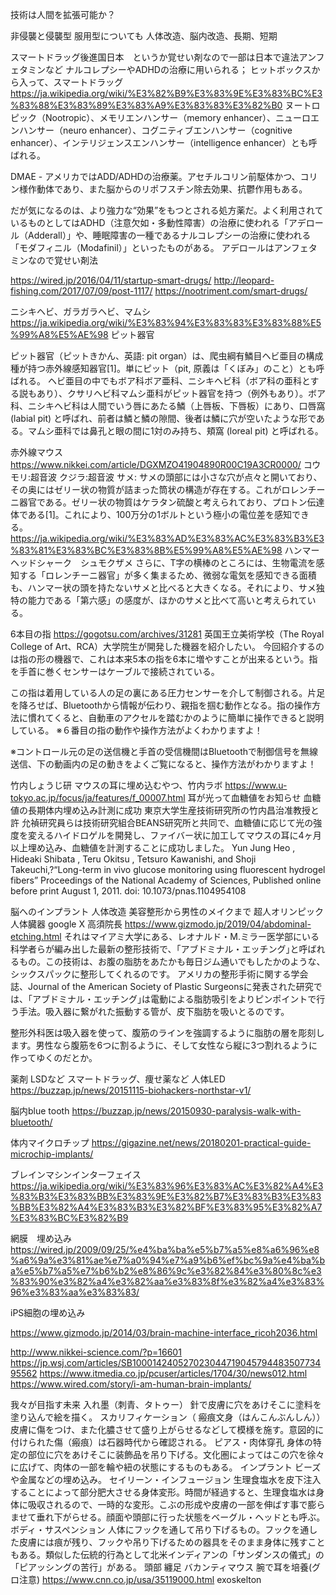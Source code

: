 技術は人間を拡張可能か？

非侵襲と侵襲型
服用型についても
人体改造、脳内改造、長期、短期

スマートドラッグ後進国日本　というか覚せい剤なので一部は日本で違法アンフェタミンなど
ナルコレプシーやADHDの治療に用いられる；
ヒットボックスから入って、スマートドラッグ
https://ja.wikipedia.org/wiki/%E3%82%B9%E3%83%9E%E3%83%BC%E3%83%88%E3%83%89%E3%83%A9%E3%83%83%E3%82%B0
ヌートロピック（Nootropic）、メモリエンハンサー（memory enhancer）、ニューロエンハンサー（neuro enhancer）、コグニティブエンハンサー（cognitive enhancer）、インテリジェンスエンハンサー（intelligence enhancer）とも呼ばれる。

DMAE - アメリカではADD/ADHDの治療薬。アセチルコリン前駆体かつ、コリン様作動体であり、また脳からのリポフスチン除去効果、抗鬱作用もある。

だが気になるのは、より強力な“効果”をもつとされる処方薬だ。よく利用されているものとしてはADHD（注意欠如・多動性障害）の治療に使われる「アデロール（Adderall）」や、睡眠障害の一種であるナルコレプシーの治療に使われる「モダフィニル（Modafinil）」といったものがある。
アデロールはアンフェタミンなので覚せい剤法

https://wired.jp/2016/04/11/startup-smart-drugs/
http://leopard-fishing.com/2017/07/09/post-1117/
https://nootriment.com/smart-drugs/


ニシキヘビ、ガラガラヘビ、マムシ
https://ja.wikipedia.org/wiki/%E3%83%94%E3%83%83%E3%83%88%E5%99%A8%E5%AE%98
ピット器官

ピット器官（ピットきかん、英語: pit organ）は、爬虫綱有鱗目ヘビ亜目の構成種が持つ赤外線感知器官[1]。単にピット（pit, 原義は「くぼみ」のこと）とも呼ばれる。
ヘビ亜目の中でもボア科ボア亜科、ニシキヘビ科（ボア科の亜科とする説もあり）、クサリヘビ科マムシ亜科がピット器官を持つ（例外もあり）。ボア科、ニシキヘビ科は人間でいう唇にあたる鱗（上唇板、下唇板）にあり、口唇窩 (labial pit) と呼ばれ、前者は鱗と鱗の隙間、後者は鱗に穴が空いたような形である。マムシ亜科では鼻孔と眼の間に1対のみ持ち、頬窩 (loreal pit) と呼ばれる。



赤外線マウス
https://www.nikkei.com/article/DGXMZO41904890R00C19A3CR0000/
コウモリ:超音波
クジラ:超音波
サメ: サメの頭部には小さな穴が点々と開いており、その奥にはゼリー状の物質が詰まった筒状の構造が存在する。これがロレンチーニ器官である。ゼリー状の物質はケラタン硫酸と考えられており、プロトン伝達体である[1]。これにより、100万分の1ボルトという極小の電位差を感知できる。
https://ja.wikipedia.org/wiki/%E3%83%AD%E3%83%AC%E3%83%B3%E3%83%81%E3%83%BC%E3%83%8B%E5%99%A8%E5%AE%98
ハンマーヘッドシャーク　シュモクザメ
さらに、T字の横棒のところには、生物電流を感知する「ロレンチーニ器官」が多く集まるため、微弱な電気を感知できる面積も、ハンマー状の頭を持たないサメと比べると大きくなる。それにより、サメ独特の能力である「第六感」の感度が、ほかのサメと比べて高いと考えられている。




6本目の指
https://gogotsu.com/archives/31281
英国王立美術学校（The Royal College of Art、RCA）大学院生が開発した機器を紹介したい。
今回紹介するのは指の形の機器で、これは本来5本の指を6本に増やすことが出来るという。指を手首に巻くセンサーはケーブルで接続されている。

この指は着用している人の足の裏にある圧力センサーを介して制御される。片足を降ろせば、Bluetoothから情報が伝わり、親指を掴む動作となる。指の操作方法に慣れてくると、自動車のアクセルを踏むかのように簡単に操作できると説明している。
※６番目の指の動作や操作方法がよくわかりますよ！

※コントロール元の足の送信機と手首の受信機間はBluetoothで制御信号を無線送信、下の動画内の足の動きをよくご覧になると、操作方法がわかりますよ！


竹内しょうじ研
マウスの耳に埋め込むやつ、竹内ラボ
https://www.u-tokyo.ac.jp/focus/ja/features/f_00007.html
耳が光って血糖値をお知らせ 血糖値の長期体内埋め込み計測に成功
東京大学生産技術研究所の竹内昌治准教授と許 允禎研究員らは技術研究組合BEANS研究所と共同で、血糖値に応じて光の強度を変えるハイドロゲルを開発し、ファイバー状に加工してマウスの耳に4ヶ月以上埋め込み、血糖値を計測することに成功しました。
Yun Jung Heo , Hideaki Shibata , Teru Okitsu , Tetsuro Kawanishi, and Shoji Takeuchi,?“Long-term in vivo glucose monitoring using fluorescent hydrogel fibers”
Proceedings of the National Academy of Sciences, Published online before print August 1, 2011. doi: 10.1073/pnas.1104954108


脳へのインプラント
人体改造
美容整形から男性のメイクまで
超人オリンピック
人体臓器
google X
高須院長
https://www.gizmodo.jp/2019/04/abdominal-etching.html
それはマイアミ大学にある、レオナルド・M.ミラー医学部にいる科学者らが編み出した最新の整形技術で、｢アブドミナル・エッチング｣と呼ばれるもの。この技術は、お腹の脂肪をあたかも毎日ジム通いでもしたかのような、シックスパックに整形してくれるのです。
アメリカの整形手術に関する学会誌、Journal of the American Society of Plastic Surgeonsに発表された研究では、｢アブドミナル・エッチング｣は電動による脂肪吸引をよりピンポイントで行う手法。吸入器に繋がれた振動する管が、皮下脂肪を吸いとるのです。

整形外科医は吸入器を使って、腹筋のラインを強調するように脂肪の層を彫刻します。男性なら腹筋を6つに割るように、そして女性なら縦に3つ割れるように作ってゆくのだとか。



薬剤 LSDなど
スマートドラッグ、痩せ薬など
人体LED
https://buzzap.jp/news/20151115-biohackers-northstar-v1/

脳内blue tooth
https://buzzap.jp/news/20150930-paralysis-walk-with-bluetooth/

体内マイクロチップ
https://gigazine.net/news/20180201-practical-guide-microchip-implants/

ブレインマシンインターフェイス
https://ja.wikipedia.org/wiki/%E3%83%96%E3%83%AC%E3%82%A4%E3%83%B3%E3%83%BB%E3%83%9E%E3%82%B7%E3%83%B3%E3%83%BB%E3%82%A4%E3%83%B3%E3%82%BF%E3%83%95%E3%82%A7%E3%83%BC%E3%82%B9

網膜　埋め込み
https://wired.jp/2009/09/25/%e4%ba%ba%e5%b7%a5%e8%a6%96%e8%a6%9a%e3%81%ae%e7%a0%94%e7%a9%b6%ef%bc%9a%e4%ba%ba%e5%b7%a5%e7%b6%b2%e8%86%9c%e3%82%84%e3%80%8c%e3%83%90%e3%82%a4%e3%82%aa%e3%83%8f%e3%82%a4%e3%83%96%e3%83%aa%e3%83%83/

iPS細胞の埋め込み


https://www.gizmodo.jp/2014/03/brain-machine-interface_ricoh2036.html

http://www.nikkei-science.com/?p=16601
https://jp.wsj.com/articles/SB10001424052702304471904579448350773495562
https://www.itmedia.co.jp/pcuser/articles/1704/30/news012.html
https://www.wired.com/story/i-am-human-brain-implants/

我々が目指す未来
入れ墨（刺青、タトゥー）
針で皮膚に穴をあけそこに塗料を塗り込んで絵を描く。
スカリフィケーション（ 瘢痕文身（はんこんぶんしん））
皮膚に傷をつけ、また化膿させて盛り上がらせるなどして模様を施す。意図的に付けられた傷（瘢痕）は石器時代から確認される。
ピアス・肉体穿孔
身体の特定の部位に穴をあけそこに装飾品を吊り下げる。文化圏によってはこの穴を徐々に広げて、肉体の一部を輪や紐の状態にするものもある。
インプラント
ビーズや金属などの埋め込み。
セイリーン・インフュージョン
生理食塩水を皮下注入することによって部分肥大させる身体変形。時間が経過すると、生理食塩水は身体に吸収されるので、一時的な変形。こぶの形成や皮膚の一部を伸ばす事で膨らませて垂れ下がらせる。顔面や頭部に行った状態をベーグル・ヘッドとも呼ぶ。
ボディ・サスペンション
人体にフックを通して吊り下げるもの。フックを通した皮膚には痕が残り、フックや吊り下げるための器具をそのまま身体に残すこともある。類似した伝統的行為として北米インディアンの「サンダンスの儀式」の「ピアッシングの苦行」がある。
頭部
纏足
バカンティマウス
腕で耳を培養(グロ注意)
https://www.cnn.co.jp/usa/35119000.html
exoskelton

